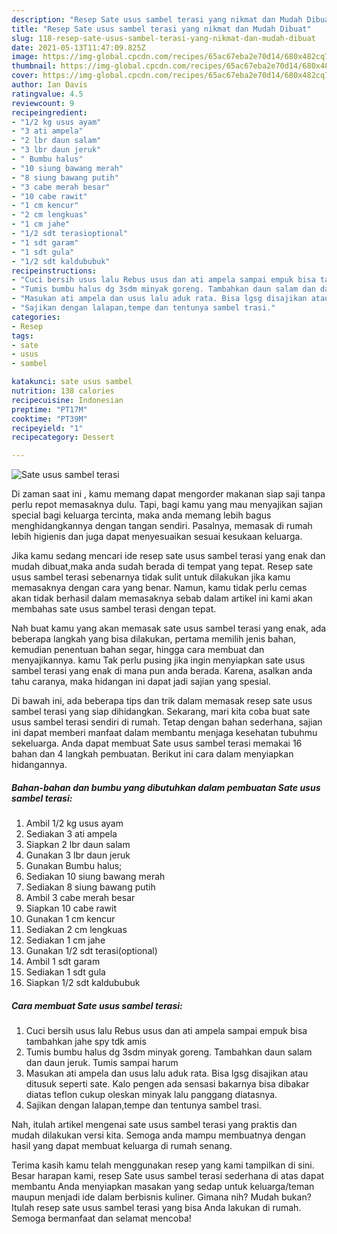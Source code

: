 ```yaml
---
description: "Resep Sate usus sambel terasi yang nikmat dan Mudah Dibuat"
title: "Resep Sate usus sambel terasi yang nikmat dan Mudah Dibuat"
slug: 118-resep-sate-usus-sambel-terasi-yang-nikmat-dan-mudah-dibuat
date: 2021-05-13T11:47:09.825Z
image: https://img-global.cpcdn.com/recipes/65ac67eba2e70d14/680x482cq70/sate-usus-sambel-terasi-foto-resep-utama.jpg
thumbnail: https://img-global.cpcdn.com/recipes/65ac67eba2e70d14/680x482cq70/sate-usus-sambel-terasi-foto-resep-utama.jpg
cover: https://img-global.cpcdn.com/recipes/65ac67eba2e70d14/680x482cq70/sate-usus-sambel-terasi-foto-resep-utama.jpg
author: Ian Davis
ratingvalue: 4.5
reviewcount: 9
recipeingredient:
- "1/2 kg usus ayam"
- "3 ati ampela"
- "2 lbr daun salam"
- "3 lbr daun jeruk"
- " Bumbu halus"
- "10 siung bawang merah"
- "8 siung bawang putih"
- "3 cabe merah besar"
- "10 cabe rawit"
- "1 cm kencur"
- "2 cm lengkuas"
- "1 cm jahe"
- "1/2 sdt terasioptional"
- "1 sdt garam"
- "1 sdt gula"
- "1/2 sdt kaldububuk"
recipeinstructions:
- "Cuci bersih usus lalu Rebus usus dan ati ampela sampai empuk bisa tambahkan jahe spy tdk amis"
- "Tumis bumbu halus dg 3sdm minyak goreng. Tambahkan daun salam dan daun jeruk. Tumis sampai harum"
- "Masukan ati ampela dan usus lalu aduk rata. Bisa lgsg disajikan atau ditusuk seperti sate. Kalo pengen ada sensasi bakarnya bisa dibakar diatas teflon cukup oleskan minyak lalu panggang diatasnya."
- "Sajikan dengan lalapan,tempe dan tentunya sambel trasi."
categories:
- Resep
tags:
- sate
- usus
- sambel

katakunci: sate usus sambel 
nutrition: 138 calories
recipecuisine: Indonesian
preptime: "PT17M"
cooktime: "PT39M"
recipeyield: "1"
recipecategory: Dessert

---
```



![Sate usus sambel terasi](https://img-global.cpcdn.com/recipes/65ac67eba2e70d14/680x482cq70/sate-usus-sambel-terasi-foto-resep-utama.jpg)

Di zaman  saat ini , kamu memang dapat mengorder makanan siap saji tanpa perlu repot memasaknya dulu. Tapi, bagi kamu yang mau menyajikan sajian special bagi keluarga tercinta, maka anda memang lebih bagus menghidangkannya dengan tangan sendiri. Pasalnya, memasak di rumah lebih higienis dan juga dapat menyesuaikan sesuai kesukaan keluarga.

Jika kamu sedang mencari ide resep sate usus sambel terasi yang enak dan mudah dibuat,maka anda sudah berada di tempat yang tepat. Resep sate usus sambel terasi  sebenarnya tidak sulit untuk dilakukan jika kamu memasaknya dengan cara yang benar. Namun, kamu tidak perlu cemas akan tidak berhasil dalam memasaknya 
sebab dalam artikel ini kami akan membahas sate usus sambel terasi dengan tepat.  



Nah buat kamu yang akan memasak sate usus sambel terasi yang enak, ada beberapa langkah yang bisa dilakukan, pertama memilih jenis bahan, kemudian penentuan bahan segar, hingga cara membuat dan menyajikannya. kamu Tak perlu pusing jika ingin menyiapkan sate usus sambel terasi yang enak di mana pun anda berada. Karena, asalkan anda  tahu caranya, maka hidangan ini dapat jadi sajian yang spesial.

Di bawah ini, ada beberapa tips dan trik dalam memasak resep sate usus sambel terasi yang siap dihidangkan. Sekarang, mari kita coba buat sate usus sambel terasi sendiri di rumah. Tetap dengan bahan sederhana, sajian ini dapat memberi manfaat dalam membantu menjaga kesehatan tubuhmu sekeluarga. Anda dapat membuat Sate usus sambel terasi memakai 16 bahan dan 4 langkah pembuatan. Berikut ini cara dalam menyiapkan hidangannya.

<!--inarticleads1-->

##### Bahan-bahan dan bumbu yang dibutuhkan dalam pembuatan Sate usus sambel terasi:

1. Ambil 1/2 kg usus ayam
1. Sediakan 3 ati ampela
1. Siapkan 2 lbr daun salam
1. Gunakan 3 lbr daun jeruk
1. Gunakan  Bumbu halus;
1. Sediakan 10 siung bawang merah
1. Sediakan 8 siung bawang putih
1. Ambil 3 cabe merah besar
1. Siapkan 10 cabe rawit
1. Gunakan 1 cm kencur
1. Sediakan 2 cm lengkuas
1. Sediakan 1 cm jahe
1. Gunakan 1/2 sdt terasi(optional)
1. Ambil 1 sdt garam
1. Sediakan 1 sdt gula
1. Siapkan 1/2 sdt kaldububuk




<!--inarticleads2-->

##### Cara membuat Sate usus sambel terasi:

1. Cuci bersih usus lalu Rebus usus dan ati ampela sampai empuk bisa tambahkan jahe spy tdk amis
1. Tumis bumbu halus dg 3sdm minyak goreng. Tambahkan daun salam dan daun jeruk. Tumis sampai harum
1. Masukan ati ampela dan usus lalu aduk rata. Bisa lgsg disajikan atau ditusuk seperti sate. Kalo pengen ada sensasi bakarnya bisa dibakar diatas teflon cukup oleskan minyak lalu panggang diatasnya.
1. Sajikan dengan lalapan,tempe dan tentunya sambel trasi.




Nah, itulah artikel mengenai  sate usus sambel terasi  yang praktis dan mudah dilakukan versi kita. Semoga anda mampu membuatnya dengan hasil yang dapat membuat keluarga di rumah senang. 

Terima kasih kamu telah menggunakan resep yang kami tampilkan di sini. Besar harapan kami, resep  Sate usus sambel terasi sederhana di atas dapat membantu Anda menyiapkan masakan yang sedap untuk keluarga/teman maupun menjadi ide dalam berbisnis kuliner. Gimana nih? Mudah bukan? Itulah resep sate usus sambel terasi yang bisa Anda lakukan di rumah. Semoga bermanfaat dan selamat mencoba!


